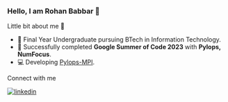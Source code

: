 ### Hello, I am Rohan Babbar 👋


Little bit about me 🙂

- 🏫 Final Year Undergraduate pursuing BTech in Information Technology. 
- 🏢 Successfully completed **Google Summer of Code 2023** with **Pylops, NumFocus**.
- 💻 Developing [Pylops-MPI](https://github.com/PyLops/pylops-mpi).

Connect with me

<a href="https://linkedin.com/in/rohan-babbar-2020" target="_blank">
<img src=https://img.shields.io/badge/linkedin-%231E77B5.svg?&style=for-the-badge&logo=linkedin&logoColor=white alt=linkedin style="margin-bottom: 5px;" />
</a>

